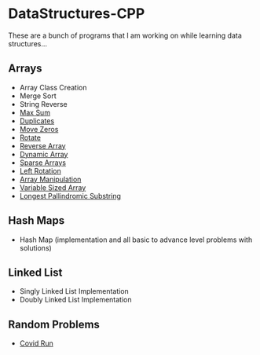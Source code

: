 # DataStructures-CPP

These are a bunch of programs that I am working on while learning data structures...

## Arrays

- Array Class Creation
- Merge Sort
- String Reverse
- [Max Sum](https://leetcode.com/problems/maximum-subarray/description/)
- [Duplicates](https://leetcode.com/problems/contains-duplicate/description/)
- [Move Zeros](https://leetcode.com/problems/move-zeroes/description/)
- [Rotate](https://leetcode.com/problems/rotate-array/description/)
- [Reverse Array](https://www.hackerrank.com/challenges/arrays-ds/problem)
- [Dynamic Array](https://www.hackerrank.com/challenges/dynamic-array/problem)
- [Sparse Arrays](https://www.hackerrank.com/challenges/sparse-arrays/problem)
- [Left Rotation](https://www.hackerrank.com/challenges/array-left-rotation/problem)
- [Array Manipulation](https://www.hackerrank.com/challenges/crush/problem)
- [Variable Sized Array](https://www.hackerrank.com/challenges/variable-sized-arrays/problem)
- [Longest Pallindromic Substring](https://leetcode.com/problems/longest-palindromic-substring/)

## Hash Maps

- Hash Map (implementation and all basic to advance level problems with solutions)

## Linked List

- Singly Linked List Implementation
- Doubly Linked List Implementation

## Random Problems

- [Covid Run](https://www.codechef.com/OCT20B/problems/CVDRUN)
